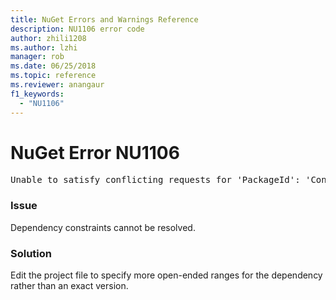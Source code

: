 ```yaml
---
title: NuGet Errors and Warnings Reference
description: NU1106 error code
author: zhili1208
ms.author: lzhi
manager: rob
ms.date: 06/25/2018
ms.topic: reference
ms.reviewer: anangaur
f1_keywords:
  - "NU1106"
---
```


# NuGet Error NU1106

<pre>Unable to satisfy conflicting requests for 'PackageId': 'Conflict path' Framework: 'Target graph'</pre>

### Issue
Dependency constraints cannot be resolved.

### Solution
Edit the project file to specify more open-ended ranges for the dependency rather than an exact version.